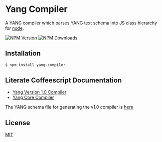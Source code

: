 # Yang Compiler

  A YANG compiler which parses YANG text schema into JS class
hierarchy for [node](http://nodejs.org).

  [![NPM Version][npm-image]][npm-url]
  [![NPM Downloads][downloads-image]][downloads-url]

## Installation
```bash
$ npm install yang-compiler
```

## Literate Coffeescript Documentation

* [Yang Version 1.0 Compiler](src/yang-v1-compiler.litcoffee)
* [Yang Core Compiler](src/yang-core-compiler.litcoffee)

The YANG schema file for generating the v1.0 compiler is [here](schemas/yang-v1-compiler.yang)

## License
  [MIT](LICENSE)

[npm-image]: https://img.shields.io/npm/v/yang-compiler.svg
[npm-url]: https://npmjs.org/package/yang-compiler
[downloads-image]: https://img.shields.io/npm/dm/yang-compiler.svg
[downloads-url]: https://npmjs.org/package/yang-compiler
